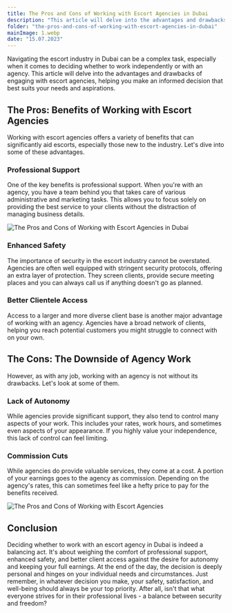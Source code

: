 ```yaml
---
title: The Pros and Cons of Working with Escort Agencies in Dubai
description: "This article will delve into the advantages and drawbacks of engaging with escort agencies, helping you make an informed decision that best suits your needs and aspirations."
folder: "the-pros-and-cons-of-working-with-escort-agencies-in-dubai"
mainImage: 1.webp
date: "15.07.2023"
---
```


Navigating the escort industry in Dubai can be a complex task, especially when it comes to deciding whether to work independently or with an agency. This article will delve into the advantages and drawbacks of engaging with escort agencies, helping you make an informed decision that best suits your needs and aspirations.


## The Pros: Benefits of Working with Escort Agencies
Working with escort agencies offers a variety of benefits that can significantly aid escorts, especially those new to the industry. Let's dive into some of these advantages.


###  Professional Support

One of the key benefits is professional support. When you're with an agency, you have a team behind you that takes care of various administrative and marketing tasks. This allows you to focus solely on providing the best service to your clients without the distraction of managing business details.



![The Pros and Cons of Working with Escort Agencies in Dubai](/assets/img/media/the-pros-and-cons-of-working-with-escort-agencies-in-dubai/1.webp "The Pros of Working with Escort Agencies in Dubai")

### Enhanced Safety

The importance of security in the escort industry cannot be overstated. Agencies are often well equipped with stringent security protocols, offering an extra layer of protection. They screen clients, provide secure meeting places and you can always call us if anything doesn't go as planned.

### Better Clientele Access
Access to a larger and more diverse client base is another major advantage of working with an agency. Agencies have a broad network of clients, helping you reach potential customers you might struggle to connect with on your own.



## The Cons: The Downside of Agency Work
However, as with any job, working with an agency is not without its drawbacks. Let's look at some of them.

### Lack of Autonomy
While agencies provide significant support, they also tend to control many aspects of your work. This includes your rates, work hours, and sometimes even aspects of your appearance. If you highly value your independence, this lack of control can feel limiting.

### Commission Cuts
While agencies do provide valuable services, they come at a cost. A portion of your earnings goes to the agency as commission. Depending on the agency's rates, this can sometimes feel like a hefty price to pay for the benefits received.



![The Pros and Cons of Working with Escort Agencies](/assets/img/media/the-pros-and-cons-of-working-with-escort-agencies-in-dubai/2.webp "The Cons of Working with Escort Agencies in Dubai")

## Conclusion
Deciding whether to work with an escort agency in Dubai is indeed a balancing act. It's about weighing the comfort of professional support, enhanced safety, and better client access against the desire for autonomy and keeping your full earnings. At the end of the day, the decision is deeply personal and hinges on your individual needs and circumstances. Just remember, in whatever decision you make, your safety, satisfaction, and well-being should always be your top priority. After all, isn't that what everyone strives for in their professional lives - a balance between security and freedom?
